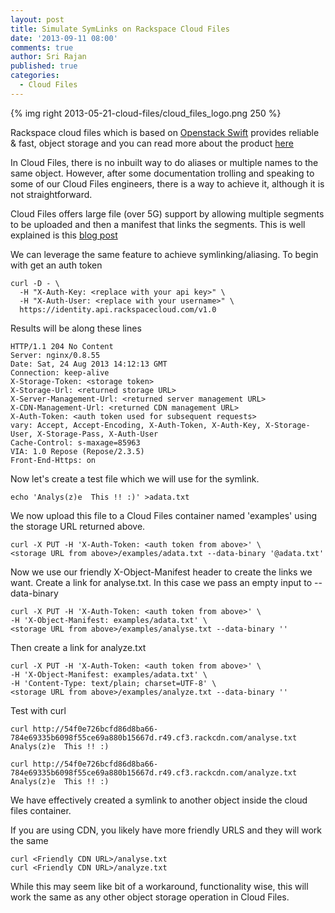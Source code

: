 ```yaml
---
layout: post
title: Simulate SymLinks on Rackspace Cloud Files
date: '2013-09-11 08:00'
comments: true
author: Sri Rajan
published: true
categories:
  - Cloud Files
---
```

{% img right 2013-05-21-cloud-files/cloud_files_logo.png 250 %}

Rackspace cloud files which is based on [Openstack Swift](http://docs.openstack.org/developer/swift/) provides reliable & fast, object storage and you can read more about the product [here](http://www.rackspace.com/cloud/files/technology/)

In Cloud Files, there is no inbuilt way to do aliases or multiple names to the same object. However, after some documentation trolling and speaking to some of our Cloud Files engineers, there is a way to achieve it, although it is not straightforward.<!-- more -->

Cloud Files offers large file (over 5G) support by allowing multiple segments to be uploaded and then a manifest that links the segments. This is well explained is this [blog post](http://www.rackspace.com/blog/rackspace-cloud-files-now-supporting-extremely-large-file-sizes/)

We can leverage the same feature to achieve symlinking/aliasing. To begin with get an auth token


	curl -D - \
  	  -H "X-Auth-Key: <replace with your api key>" \
  	  -H "X-Auth-User: <replace with your username>" \
  	  https://identity.api.rackspacecloud.com/v1.0


Results will be along these lines

	HTTP/1.1 204 No Content
	Server: nginx/0.8.55
	Date: Sat, 24 Aug 2013 14:12:13 GMT
	Connection: keep-alive
	X-Storage-Token: <storage token>
	X-Storage-Url: <returned storage URL>
	X-Server-Management-Url: <returned server management URL>
	X-CDN-Management-Url: <returned CDN management URL>
	X-Auth-Token: <auth token used for subsequent requests>
	vary: Accept, Accept-Encoding, X-Auth-Token, X-Auth-Key, X-Storage-User, X-Storage-Pass, X-Auth-User
	Cache-Control: s-maxage=85963
	VIA: 1.0 Repose (Repose/2.3.5)
	Front-End-Https: on

Now let's create a test file which we will use for the symlink.

	echo 'Analys(z)e  This !! :)' >adata.txt

We now upload this file to a Cloud Files container named 'examples' using the storage URL returned above.

	curl -X PUT -H 'X-Auth-Token: <auth token from above>' \
	<storage URL from above>/examples/adata.txt --data-binary '@adata.txt'

Now we use our friendly X-Object-Manifest header to create the links we want. Create a link for analyse.txt. In this case we pass an empty input to --data-binary

	curl -X PUT -H 'X-Auth-Token: <auth token from above>' \
	-H 'X-Object-Manifest: examples/adata.txt' \
	<storage URL from above>/examples/analyse.txt --data-binary ''

Then create a link for analyze.txt

	curl -X PUT -H 'X-Auth-Token: <auth token from above>' \
	-H 'X-Object-Manifest: examples/adata.txt' \
	-H 'Content-Type: text/plain; charset=UTF-8' \
	<storage URL from above>/examples/analyze.txt --data-binary ''


Test with curl 

	curl http://54f0e726bcfd86d8ba66-784e69335b6098f55ce69a880b15667d.r49.cf3.rackcdn.com/analyse.txt
	Analys(z)e  This !! :)

	curl http://54f0e726bcfd86d8ba66-784e69335b6098f55ce69a880b15667d.r49.cf3.rackcdn.com/analyze.txt
	Analys(z)e  This !! :)

We have effectively created a symlink to another object inside the cloud files container.

If you are using CDN, you likely have more friendly URLS and they will work the same

	curl <Friendly CDN URL>/analyse.txt
	curl <Friendly CDN URL>/analyze.txt

While this may seem like bit of a workaround, functionality wise, this will work the same as any other object storage operation in Cloud Files.
